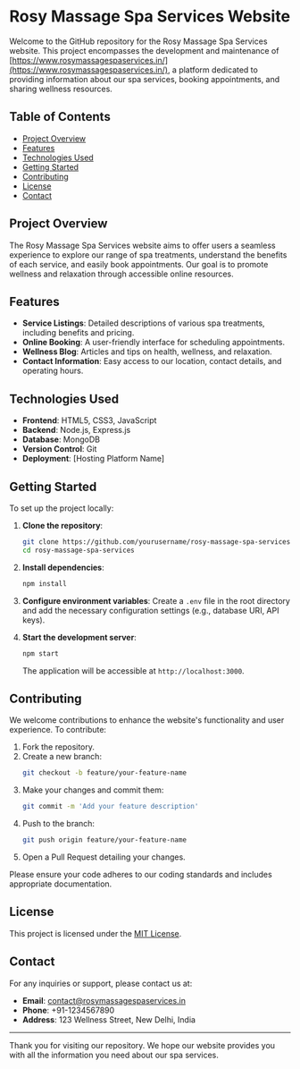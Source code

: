 # Rosy Massage Spa Services Website

Welcome to the GitHub repository for the Rosy Massage Spa Services website. This project encompasses the development and maintenance of [https://www.rosymassagespaservices.in/](https://www.rosymassagespaservices.in/), a platform dedicated to providing information about our spa services, booking appointments, and sharing wellness resources.

## Table of Contents

- [Project Overview](#project-overview)
- [Features](#features)
- [Technologies Used](#technologies-used)
- [Getting Started](#getting-started)
- [Contributing](#contributing)
- [License](#license)
- [Contact](#contact)

## Project Overview

The Rosy Massage Spa Services website aims to offer users a seamless experience to explore our range of spa treatments, understand the benefits of each service, and easily book appointments. Our goal is to promote wellness and relaxation through accessible online resources.

## Features

- **Service Listings**: Detailed descriptions of various spa treatments, including benefits and pricing.
- **Online Booking**: A user-friendly interface for scheduling appointments.
- **Wellness Blog**: Articles and tips on health, wellness, and relaxation.
- **Contact Information**: Easy access to our location, contact details, and operating hours.

## Technologies Used

- **Frontend**: HTML5, CSS3, JavaScript
- **Backend**: Node.js, Express.js
- **Database**: MongoDB
- **Version Control**: Git
- **Deployment**: [Hosting Platform Name]

## Getting Started

To set up the project locally:

1. **Clone the repository**:
   ```bash
   git clone https://github.com/yourusername/rosy-massage-spa-services.git
   cd rosy-massage-spa-services
   ```

2. **Install dependencies**:
   ```bash
   npm install
   ```

3. **Configure environment variables**:
   Create a `.env` file in the root directory and add the necessary configuration settings (e.g., database URI, API keys).

4. **Start the development server**:
   ```bash
   npm start
   ```
   The application will be accessible at `http://localhost:3000`.

## Contributing

We welcome contributions to enhance the website's functionality and user experience. To contribute:

1. Fork the repository.
2. Create a new branch:
   ```bash
   git checkout -b feature/your-feature-name
   ```
3. Make your changes and commit them:
   ```bash
   git commit -m 'Add your feature description'
   ```
4. Push to the branch:
   ```bash
   git push origin feature/your-feature-name
   ```
5. Open a Pull Request detailing your changes.

Please ensure your code adheres to our coding standards and includes appropriate documentation.

## License

This project is licensed under the [MIT License](LICENSE).

## Contact

For any inquiries or support, please contact us at:

- **Email**: [contact@rosymassagespaservices.in](mailto:contact@rosymassagespaservices.in)
- **Phone**: +91-1234567890
- **Address**: 123 Wellness Street, New Delhi, India

---

Thank you for visiting our repository. We hope our website provides you with all the information you need about our spa services.
